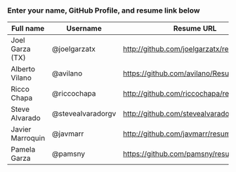 ### Enter your name, GitHub Profile, and resume link below

| Full name        | Username          | Resume URL                                |
|------------------|-------------------|-------------------------------------------|
| Joel Garza (TX)  | @joelgarzatx      | http://github.com/joelgarzatx/resume      |
| Alberto Vilano   | @avilano          | https://github.com/avilano/Resume         |
| Ricco Chapa      | @riccochapa       | http://github.com/riccochapa/resume       |
| Steve Alvarado   | @stevealvaradorgv | http://github.com/stevealvaradorgv/resume |
| Javier Marroquin | @javmarr          | http://github.com/javmarr/resume          |
| Pamela Garza     | @pamsny           | https://github.com/pamsny/resume          |
